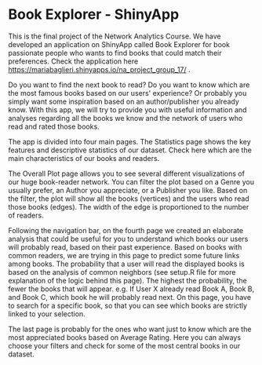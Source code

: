 # Book Explorer - ShinyApp

This is the final project of the Network Analytics Course. 
We have developed an application on ShinyApp called Book Explorer for book passionate people who wants to find books that could match their preferences. 
Check the application here https://mariabaglieri.shinyapps.io/na_project_group_17/ . 

Do you want to find the next book to read? Do you want to know which are the most famous books based on our users' experience? Or probably you simply want some inspiration based on an author/publisher you already know. With this app, we will try to provide you with useful information and analyses regarding all the books we know and the network of users who read and rated those books.

The app is divided into four main pages. The Statistics page shows the key features and descriptive statistics of our dataset. Check here which are the main characteristics of our books and readers.

The Overall Plot page allows you to see several different visualizations of our huge book-reader network. You can filter the plot based on a Genre you usually prefer, an Author you appreciate, or a Publisher you like. Based on the filter, the plot will show all the books (vertices) and the users who read those books (edges). The width of the edge is proportioned to the number of readers.

Following the navigation bar, on the fourth page we created an elaborate analysis that could be useful for you to understand which books our users will probably read, based on their past experience. Based on books with common readers, we are trying in this page to predict some future links among books. The probability that a user will read the displayed books is based on the analysis of common neighbors (see setup.R file for more explanation of the logic behind this page). The highest the probability, the fewer the books that will appear. e.g. If User X already read Book A, Book B, and Book C, which book he will probably read next. On this page, you have to search for a specific book, so that you can see which books are strictly linked to your selection.

The last page is probably for the ones who want just to know which are the most appreciated books based on Average Rating. Here you can always choose your filters and check for some of the most central books in our dataset.
